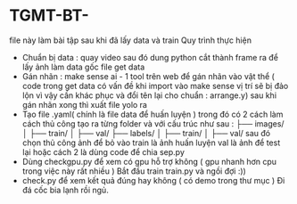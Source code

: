 # TGMT-BT-
file này làm bài tập sau khi đã lấy data và train
Quy trình thực hiện 

- Chuẩn bị data : quay video sau đó dung python cắt thành frame ra để lấy ảnh làm data gốc file get data
- Gán nhãn : make sense ai - 1 tool trên web để gán nhãn vào vật thể
( code trong get data có vấn đề khi import vào make sense vị trí sẽ bị đảo lộn vì vậy cần khác phục và đổi tên lại cho chuẩn : arrange.y)
sau khi gán nhãn xong thì xuất file yolo ra 
- Tạo file .yaml( chính là file data để huấn luyện ) trong đó có 2 cách làm cách thủ công tạo ra từng folder và với cấu trúc như sau :
   ├── images/
 │    ├── train/
 │    ├── val/
 ├── labels/
 │    ├── train/
 │    ├── val/
sau đó chọn thủ công ảnh để bỏ vào
train là ảnh huấn luyện
val là ảnh để test lại
hoặc cách 2 là dùng code để chia sep.py
- Dùng checkgpu.py để xem có gpu hỗ trợ không ( gpu nhanh hơn cpu trong việc này rất nhiều )
Bắt đầu train train.py và ngồi đợi :))
- check.py để xem kết quả đúng hay không ( có demo trong thư mục )
Đi đá cốc bia lạnh rồi ngủ.
